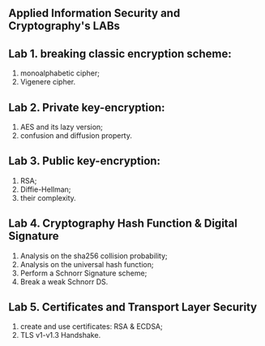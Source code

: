 ## Applied Information Security and Cryptography's LABs

## Lab 1. breaking classic encryption scheme:
 1. monoalphabetic cipher;
 2. Vigenere cipher.

## Lab 2. Private key-encryption:
 1. AES and its lazy version;
 2. confusion and diffusion property.

## Lab 3. Public key-encryption:
 1. RSA;
 2. Diffie-Hellman;
 3. their complexity.
 
## Lab 4. Cryptography Hash Function & Digital Signature
   1. Analysis on the sha256 collision probability;
   2. Analysis on the universal hash function;
   3. Perform a Schnorr Signature scheme;
   4. Break a weak Schnorr DS.

## Lab 5. Certificates and Transport Layer Security
1. create and use certificates: RSA & ECDSA;
2. TLS v1-v1.3 Handshake.


 
